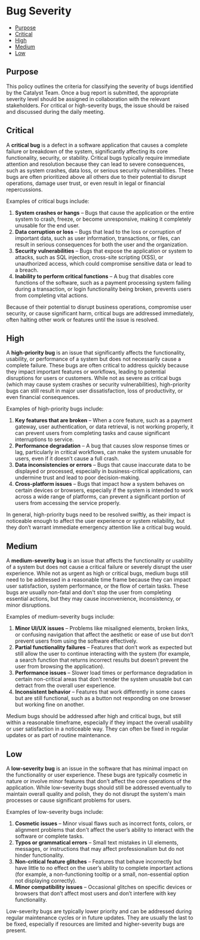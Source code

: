 # Bug Severity

- [Purpose](#purpose)
- [Critical](#critical)
- [High](#high)
- [Medium](#medium)
- [Low](#low)

## Purpose

This policy outlines the criteria for classifying the severity of bugs identified by the Catalyst Team. Once a bug report is submitted, the appropriate severity level should be assigned in collaboration with the relevant stakeholders. For critical or high-severity bugs, the issue should be raised and discussed during the daily meeting.

## Critical

A **critical bug** is a defect in a software application that causes a complete failure or breakdown of the system, significantly affecting its core functionality, security, or stability. Critical bugs typically require immediate attention and resolution because they can lead to severe consequences, such as system crashes, data loss, or serious security vulnerabilities. These bugs are often prioritized above all others due to their potential to disrupt operations, damage user trust, or even result in legal or financial repercussions.

Examples of critical bugs include:

1. **System crashes or hangs** – Bugs that cause the application or the entire system to crash, freeze, or become unresponsive, making it completely unusable for the end user.
2. **Data corruption or loss** – Bugs that lead to the loss or corruption of important data, such as user information, transactions, or files, can result in serious consequences for both the user and the organization.
3. **Security vulnerabilities** – Bugs that expose the application or system to attacks, such as SQL injection, cross-site scripting (XSS), or unauthorized access, which could compromise sensitive data or lead to a breach.
4. **Inability to perform critical functions** – A bug that disables core functions of the software, such as a payment processing system failing during a transaction, or login functionality being broken, prevents users from completing vital actions.

Because of their potential to disrupt business operations, compromise user security, or cause significant harm, critical bugs are addressed immediately, often halting other work or features until the issue is resolved.

## High

A **high-priority bug** is an issue that significantly affects the functionality, usability, or performance of a system but does not necessarily cause a complete failure. These bugs are often critical to address quickly because they impact important features or workflows, leading to potential disruptions for users or customers. While not as severe as critical bugs (which may cause system crashes or security vulnerabilities), high-priority bugs can still result in major user dissatisfaction, loss of productivity, or even financial consequences.

Examples of high-priority bugs include:

1. **Key features that are broken** – When a core feature, such as a payment gateway, user authentication, or data retrieval, is not working properly, it can prevent users from completing tasks and cause significant interruptions to service.
2. **Performance degradation** – A bug that causes slow response times or lag, particularly in critical workflows, can make the system unusable for users, even if it doesn’t cause a full crash.
3. **Data inconsistencies or errors** – Bugs that cause inaccurate data to be displayed or processed, especially in business-critical applications, can undermine trust and lead to poor decision-making.
4. **Cross-platform issues** – Bugs that impact how a system behaves on certain devices or browsers, especially if the system is intended to work across a wide range of platforms, can prevent a significant portion of users from accessing the service properly.

In general, high-priority bugs need to be resolved swiftly, as their impact is noticeable enough to affect the user experience or system reliability, but they don’t warrant immediate emergency attention like a critical bug would.

## Medium

A **medium-severity bug** is an issue that affects the functionality or usability of a system but does not cause a critical failure or severely disrupt the user experience. While not as urgent as high or critical bugs, medium bugs still need to be addressed in a reasonable time frame because they can impact user satisfaction, system performance, or the flow of certain tasks. These bugs are usually non-fatal and don't stop the user from completing essential actions, but they may cause inconvenience, inconsistency, or minor disruptions.

Examples of medium-severity bugs include:

1. **Minor UI/UX issues** – Problems like misaligned elements, broken links, or confusing navigation that affect the aesthetic or ease of use but don’t prevent users from using the software effectively.
2. **Partial functionality failures** – Features that don’t work as expected but still allow the user to continue interacting with the system (for example, a search function that returns incorrect results but doesn’t prevent the user from browsing the application).
3. **Performance issues** – Slower load times or performance degradation in certain non-critical areas that don’t render the system unusable but can detract from the overall user experience.
4. **Inconsistent behavior** – Features that work differently in some cases but are still functional, such as a button not responding on one browser but working fine on another.

Medium bugs should be addressed after high and critical bugs, but still within a reasonable timeframe, especially if they impact the overall usability or user satisfaction in a noticeable way. They can often be fixed in regular updates or as part of routine maintenance.

## Low

A **low-severity bug** is an issue in the software that has minimal impact on the functionality or user experience. These bugs are typically cosmetic in nature or involve minor features that don't affect the core operations of the application. While low-severity bugs should still be addressed eventually to maintain overall quality and polish, they do not disrupt the system's main processes or cause significant problems for users.

Examples of low-severity bugs include:

1. **Cosmetic issues** – Minor visual flaws such as incorrect fonts, colors, or alignment problems that don't affect the user’s ability to interact with the software or complete tasks.
2. **Typos or grammatical errors** – Small text mistakes in UI elements, messages, or instructions that may affect professionalism but do not hinder functionality.
3. **Non-critical feature glitches** – Features that behave incorrectly but have little to no effect on the user’s ability to complete important actions (for example, a non-functioning tooltip or a small, non-essential option not displaying correctly).
4. **Minor compatibility issues** – Occasional glitches on specific devices or browsers that don’t affect most users and don’t interfere with key functionality.

Low-severity bugs are typically lower priority and can be addressed during regular maintenance cycles or in future updates. They are usually the last to be fixed, especially if resources are limited and higher-severity bugs are present.

